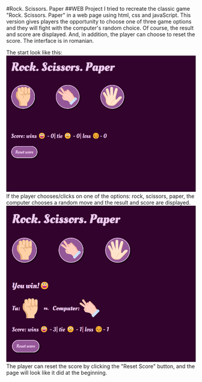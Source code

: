 #Rock. Scissors. Paper
##WEB Project
  I tried to recreate the classic game "Rock. Scissors. Paper" in a web page using html, css and javaScript. 
This version gives players the opportunity to choose one of three game options and they will fight with the computer's random choice. 
Of course, the result and score are displayed. And, in addition, the player can choose to reset the score.
  The interface is in romanian.

The start look like this:
![alt text](images/readme/image1.png)
If the player chooses/clicks on one of the options: rock, scissors, paper, the computer chooses a random move and the result and score are displayed.
![alt text](images/readme/image2.png)
The player can reset the score by clicking the "Reset Score" button, and the page will look like it did at the beginning.
